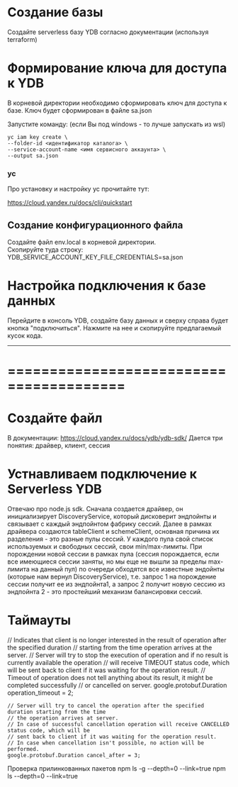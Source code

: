 # Создание базы 
Создайте serverless базу YDB согласно документации (используя terraform)

# Формирование ключа для доступа к YDB
В корневой директории необходимо сформировать ключ для доступа к базе.
Ключ будет сформирован в файле sa.json

Запустите команду: (если Вы под windows - то лучше запускать из wsl)
```
yc iam key create \
--folder-id <идентификатор каталога> \
--service-account-name <имя сервисного аккаунта> \
--output sa.json
```

### yc
Про установку и настройку yc прочитайте тут:

https://cloud.yandex.ru/docs/cli/quickstart

## Создание конфигурационного файла 
Создайте файл env.local в корневой директории.  
Скопируйте туда строку:  
YDB_SERVICE_ACCOUNT_KEY_FILE_CREDENTIALS=sa.json

# Настройка подключения к базе данных
Перейдите в консоль YDB, создайте базу данных и сверху справа будет кнопка "подключиться".
Нажмите на нее и скопируйте предлагаемый кусок кода.




---
# ========================================
# Создайте файл 

В документации:
https://cloud.yandex.ru/docs/ydb/ydb-sdk/
Дается три понятия: драйвер, клиент, сессия

# Устнавливаем подключение к Serverless YDB
Отвечаю про node.js sdk. Сначала создается драйвер, он инициализирует DiscoveryService, который дисковерит эндпойнты и связывает с каждый эндпойнтом фабрику сессий. Далее в рамках драйвера создаются tableClient и schemeClient, основная причина их разделения - это разные пулы сессий. У каждого пула свой список используемых и свободных сессий, свои min/max-лимиты. При порождении новой сессии в рамках пула (сессия порождается, если все имеющиеся сессии заняты, но мы еще не вышли за пределы max-лимита на данный пул) по очереди обходятся все известные эндойнты (которые нам вернул DiscoveryService), т.е. запрос 1 на порождение сессии получит ее из эндпойнта1, а запрос 2 получит новую сессию из эндпойнта 2 - это простейший механизм балансировки сессий.










# Таймауты 
// Indicates that client is no longer interested in the result of operation after the specified duration
// starting from the time operation arrives at the server.
// Server will try to stop the execution of operation and if no result is currently available the operation
// will receive TIMEOUT status code, which will be sent back to client if it was waiting for the operation result.
// Timeout of operation does not tell anything about its result, it might be completed successfully
// or cancelled on server.
google.protobuf.Duration operation_timeout = 2;

    // Server will try to cancel the operation after the specified duration starting from the time
    // the operation arrives at server.
    // In case of successful cancellation operation will receive CANCELLED status code, which will be
    // sent back to client if it was waiting for the operation result.
    // In case when cancellation isn't possible, no action will be performed.
    google.protobuf.Duration cancel_after = 3;

Проверка прилинкованных пакетов
npm ls -g --depth=0 --link=true
npm ls --depth=0 --link=true